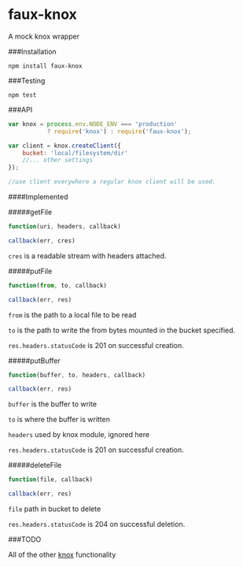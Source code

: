 faux-knox
=========

A mock knox wrapper

###Installation

`npm install faux-knox`

###Testing

`npm test` 
          
###API

```js
var knox = process.env.NODE_ENV === 'production'
           ? require('knox') : require('faux-knox');

var client = knox.createClient({
    bucket: 'local/filesystem/dir'
    //... other settings
});

//use client everywhere a regular knox client will be used.
```

####Implemented

#####getFile

```js
function(uri, headers, callback)

callback(err, cres)
```
`cres` is a readable stream with headers attached.

#####putFile

```js
function(from, to, callback)

callback(err, res)
```
`from` is the path to a local file to be read

`to` is the path to write the from bytes mounted in the bucket specified.

`res.headers.statusCode` is 201 on successful creation.

#####putBuffer

```js
function(buffer, to, headers, callback)

callback(err, res)
```
`buffer` is the buffer to write

`to` is where the buffer is written

`headers` used by knox module, ignored here

`res.headers.statusCode` is 201 on successful creation.

#####deleteFile

```js
function(file, callback)

callback(err, res)
```

`file` path in bucket to delete

`res.headers.statusCode` is 204 on successful deletion.

###TODO

All of the other [knox](https://github.com/LearnBoost/knox)
functionality

